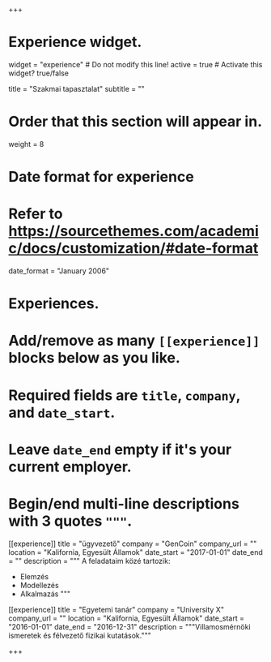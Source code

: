 +++
# Experience widget.
widget = "experience"  # Do not modify this line!
active = true  # Activate this widget? true/false

title = "Szakmai tapasztalat"
subtitle = ""

# Order that this section will appear in.
weight = 8

# Date format for experience
#   Refer to https://sourcethemes.com/academic/docs/customization/#date-format
date_format = "January 2006"

# Experiences.
#   Add/remove as many `[[experience]]` blocks below as you like.
#   Required fields are `title`, `company`, and `date_start`.
#   Leave `date_end` empty if it's your current employer.
#   Begin/end multi-line descriptions with 3 quotes `"""`.
[[experience]]
  title = "ügyvezető"
  company = "GenCoin"
  company_url = ""
  location = "Kalifornia, Egyesült Államok"
  date_start = "2017-01-01"
  date_end = ""
  description = """
  A feladataim közé tartozik:
  
  * Elemzés
  * Modellezés
  * Alkalmazás 
  """

[[experience]]
  title = "Egyetemi tanár"
  company = "University X"
  company_url = ""
  location = "Kalifornia, Egyesült Államok"
  date_start = "2016-01-01"
  date_end = "2016-12-31"
  description = """Villamosmérnöki ismeretek és félvezető fizikai kutatások."""

+++
